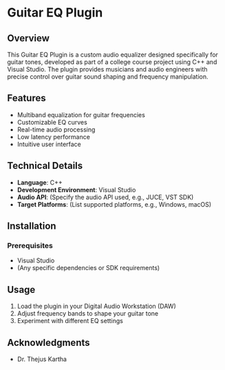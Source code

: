 # Guitar EQ Plugin

## Overview
This Guitar EQ Plugin is a custom audio equalizer designed specifically for guitar tones, developed as part of a college course project using C++ and Visual Studio. The plugin provides musicians and audio engineers with precise control over guitar sound shaping and frequency manipulation.

## Features
- Multiband equalization for guitar frequencies
- Customizable EQ curves
- Real-time audio processing
- Low latency performance
- Intuitive user interface

## Technical Details
- **Language**: C++
- **Development Environment**: Visual Studio
- **Audio API**: (Specify the audio API used, e.g., JUCE, VST SDK)
- **Target Platforms**: (List supported platforms, e.g., Windows, macOS)

## Installation

### Prerequisites
- Visual Studio
- (Any specific dependencies or SDK requirements)

## Usage
1. Load the plugin in your Digital Audio Workstation (DAW)
2. Adjust frequency bands to shape your guitar tone
3. Experiment with different EQ settings

## Acknowledgments
- Dr. Thejus Kartha

